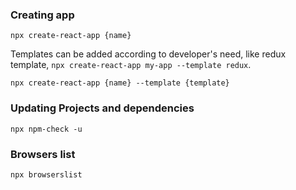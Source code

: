 ### Creating app
```
npx create-react-app {name}
```
Templates can be added according to developer's need, like redux template, `npx create-react-app my-app --template redux`.
```
npx create-react-app {name} --template {template}
```

### Updating Projects and dependencies
```
npx npm-check -u
```

### Browsers list
```
npx browserslist
```
